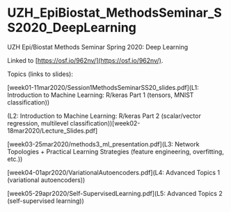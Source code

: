 # UZH_EpiBiostat_MethodsSeminar_SS2020_DeepLearning
UZH Epi/Biostat Methods Seminar Spring 2020: Deep Learning

Linked to [https://osf.io/962nv/](https://osf.io/962nv/).

Topics (links to slides):

[week01-11mar2020/Session1MethodsSeminarSS20_slides.pdf](L1: Introduction to Machine Learning: R/keras Part 1 (tensors, MNIST classification))

(L2: Introduction to Machine Learning: R/keras Part 2 (scalar/vector regression, multilevel classification))[week02-18mar2020/Lecture_Slides.pdf]

[week03-25mar2020/methods3_ml_presentation.pdf](L3: Network Topologies + Practical Learning Strategies (feature engineering, overfitting, etc.))

[week04-01apr2020/VariationalAutoencoders.pdf](L4: Advanced Topics 1 (variational autoencoders))

[week05-29apr2020/Self-SupervisedLearning.pdf](L5: Advanced Topics 2 (self-supervised learning))

